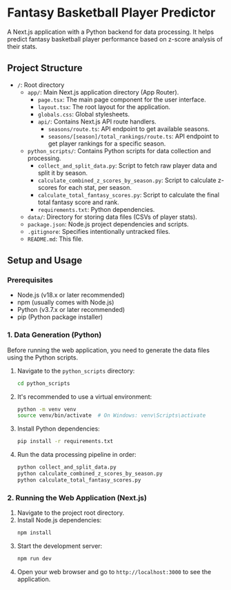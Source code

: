 # Fantasy Basketball Player Predictor

A Next.js application with a Python backend for data processing. It helps predict fantasy basketball player performance based on z-score analysis of their stats.

## Project Structure

- `/`: Root directory
  - `app/`: Main Next.js application directory (App Router).
    - `page.tsx`: The main page component for the user interface.
    - `layout.tsx`: The root layout for the application.
    - `globals.css`: Global stylesheets.
    - `api/`: Contains Next.js API route handlers.
      - `seasons/route.ts`: API endpoint to get available seasons.
      - `seasons/[season]/total_rankings/route.ts`: API endpoint to get player rankings for a specific season.
  - `python_scripts/`: Contains Python scripts for data collection and processing.
    - `collect_and_split_data.py`: Script to fetch raw player data and split it by season.
    - `calculate_combined_z_scores_by_season.py`: Script to calculate z-scores for each stat, per season.
    - `calculate_total_fantasy_scores.py`: Script to calculate the final total fantasy score and rank.
    - `requirements.txt`: Python dependencies.
  - `data/`: Directory for storing data files (CSVs of player stats).
  - `package.json`: Node.js project dependencies and scripts.
  - `.gitignore`: Specifies intentionally untracked files.
  - `README.md`: This file.

## Setup and Usage

### Prerequisites

- Node.js (v18.x or later recommended)
- npm (usually comes with Node.js)
- Python (v3.7.x or later recommended)
- pip (Python package installer)

### 1. Data Generation (Python)

Before running the web application, you need to generate the data files using the Python scripts.

1.  Navigate to the `python_scripts` directory:
    ```bash
    cd python_scripts
    ```
2.  It's recommended to use a virtual environment:
    ```bash
    python -m venv venv
    source venv/bin/activate  # On Windows: venv\Scripts\activate
    ```
3.  Install Python dependencies:
    ```bash
    pip install -r requirements.txt
    ```
4.  Run the data processing pipeline in order:
    ```bash
    python collect_and_split_data.py
    python calculate_combined_z_scores_by_season.py
    python calculate_total_fantasy_scores.py
    ```

### 2. Running the Web Application (Next.js)

1.  Navigate to the project root directory.
2.  Install Node.js dependencies:
    ```bash
    npm install
    ```
3.  Start the development server:
    ```bash
    npm run dev
    ```
4.  Open your web browser and go to `http://localhost:3000` to see the application.
